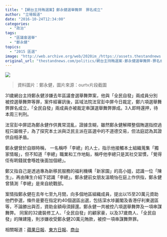 ```yaml
---
title: "【網台主持賄選案】鄭永健選舉舞弊　罪名成立"
author: "立場報道"
date: "2016-10-24T12:34:00"
categories:
  - "政治"
tags:
  - "區議會選舉"
  - "鄭永健"
topics:
  - "2015 區選"
image: "http://web.archive.org/web/2020im_/https://assets.thestandnews.com/media/photos/E984ADE6B0B8E581A520copy_ErEJt.png"
original_url: "thestandnews.com/politics/網台主持賄選案-鄭永健選舉舞弊-罪名成立"
---
```

![](http://web.archive.org/web/2020im_/https://assets.thestandnews.com/media/photos/E984ADE6B0B8E581A520copy_ErEJt.png)
> 資料圖片：鄭永健，圖片來源：ourtv片段截圖

31歲網台主持鄭永健涉嫌去年區議會選舉舞弊案，他與「全民自發」兩成員分別被控選舉舞弊等罪，案件經審訊後，區域法院法官彭中屏今日裁定，鄭六項選舉舞弊罪名成立，「全民自發」兩成員亦被裁定串謀選舉舞弊罪成。3人即時還押，待本周三判刑。

法官彭中屏認為鄭永健作供異常混亂，證據含糊，雖然鄭永健解釋整個賄選指控過程只屬幌子，為了探究本土派與泛民主派在區選中的不道德交易，但法庭認為其證供自相矛盾。

鄭永健曾於自辯時稱， 一名稱呼「李總」的人士，指示他接觸本土組織蒐集「獨家情報」，但不知道「李總」職業和工作地點，稱呼他李總只是其社交習慣，「覺得佢有啲錢就會喺姓後面加個總」。

鄭又指自己是透過專為新移民服務的福利機構「新家園」的高小姐，認識一位「陳生」，再由陳生介紹下認識「李總」。鄭永健前女朋友溫曉怡在庭上作供指，鄭永健曾猜測「李總」是來自統戰部。

案情指鄭永健在去年七至九月間，向多個地區組織成員，提出以15至20萬元資助他們參選，條件是要在指定約40個選區出選，包括深水埗麗閣及香港仔利東選區等，不論勝出與否，資助金額毋須歸還。鄭永健一共被控八項選舉舞弊及一項串謀舞弊。 同案的32歲裝修工人、「全民自發」的顧家豪，以及37歲商人、「全民自發」的陳建隆，則涉嫌收受鄭永健20萬元賄款，被控一項串謀舞弊罪。

相關報道：[蘋果日報](http://web.archive.org/web/20211229102919/http://hkm.appledaily.com/detail.php?guid=55818712&category_guid=6996647&category=instant&issue=20161024)、[東方日報](http://web.archive.org/web/20211229102919/http://hk.on.cc/hk/bkn/cnt/news/20161024/bkn-20161024121213699-1024_00822_001.html)、[商台](http://web.archive.org/web/20211229102919/https://l.facebook.com/l.php?u=https%3A%2F%2Fwww.881903.com%2FPage%2FZH-TW%2Fnewsdetail.aspx%3FItemId%3D902369%26csid%3D261_341&h=OAQGtQxW9)